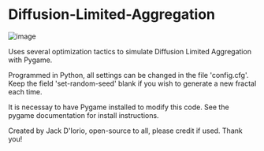 # Diffusion-Limited-Aggregation
![image](https://user-images.githubusercontent.com/73403239/212571072-139846b2-9f0c-4bfb-9eb8-fe3eb563ba2b.png)

Uses several optimization tactics to simulate Diffusion Limited Aggregation with Pygame.

Programmed in Python, all settings can be changed in the file 'config.cfg'. Keep the field 'set-random-seed' blank if you wish to generate a new fractal each time.

It is necessay to have Pygame installed to modify this code. See the pygame documentation for install instructions.

Created by Jack D'Iorio, open-source to all, please credit if used. Thank you!
